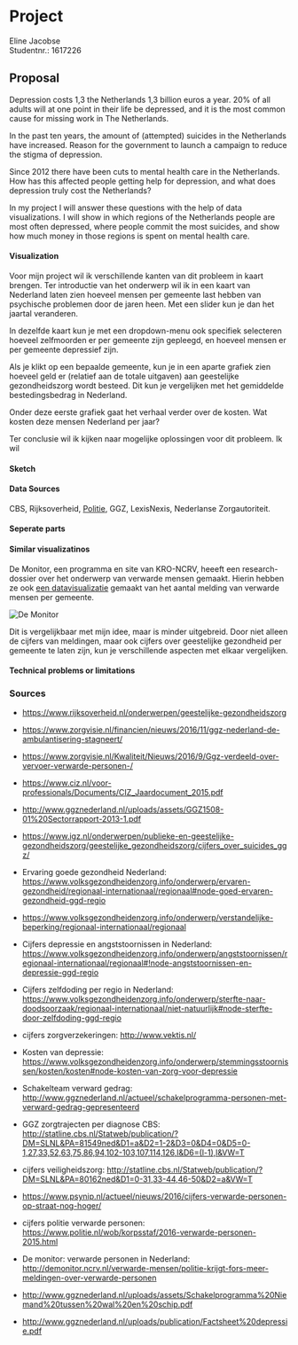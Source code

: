 # Project

Eline Jacobse  
Studentnr.: 1617226  

## Proposal

Depression costs 1,3 the Netherlands 1,3 billion euros a year. 20% of all adults will at one point in their life be depressed, and it is the most common cause for missing work in The Netherlands.

In the past ten years, the amount of (attempted) suicides in the Netherlands have increased. Reason for the government to launch a campaign to reduce the stigma of depression.

Since 2012 there have been cuts to mental health care in the Netherlands. How has this affected people getting help for depression, and what does depression truly cost the Netherlands?

In my project I will answer these questions with the help of data visualizations. I will show in which regions of the Netherlands people are most often depressed, where people commit the most suicides, and show how much money in those regions is spent on mental health care.


#### Visualization

Voor mijn project wil ik verschillende kanten van dit probleem in kaart brengen. Ter introductie van het onderwerp wil ik in een kaart van Nederland laten zien hoeveel mensen per gemeente last hebben van psychische problemen door de jaren heen. Met een slider kun je dan het jaartal veranderen.

In dezelfde kaart kun je met een dropdown-menu ook specifiek selecteren hoeveel zelfmoorden er per gemeente zijn gepleegd, en hoeveel mensen er per gemeente depressief zijn.  

Als je klikt op een bepaalde gemeente, kun je in een aparte grafiek zien hoeveel geld er (relatief aan de totale uitgaven) aan geestelijke gezondheidszorg wordt besteed. Dit kun je vergelijken met het gemiddelde bestedingsbedrag in Nederland.

Onder deze eerste grafiek gaat het verhaal verder over de kosten. Wat kosten deze mensen Nederland per jaar?

Ter conclusie wil ik kijken naar mogelijke oplossingen voor dit probleem. Ik wil








#### Sketch

#### Data Sources
CBS, Rijksoverheid, [Politie](https://www.politie.nl/wob/korpsstaf/2016-verwarde-personen-2015.html), GGZ, LexisNexis, Nederlanse Zorgautoriteit.

#### Seperate parts

#### Similar visualizatinos

De Monitor, een programma en site van KRO-NCRV, heeeft een research-dossier over het onderwerp van verwarde mensen gemaakt. Hierin hebben ze ook [een datavisualizatie](http://demonitor.ncrv.nl/verwarde-mensen/politie-krijgt-fors-meer-meldingen-over-verwarde-personen) gemaakt van het aantal melding van verwarde mensen per gemeente.

![De Monitor](/Users/elinejacobse/GitHub/Programmeerproject/doc/infographic_de_monitor.png)

Dit is vergelijkbaar met mijn idee, maar is minder uitgebreid. Door niet alleen de cijfers van meldingen, maar ook cijfers over geestelijke gezondheid per gemeente te laten zijn, kun je verschillende aspecten met elkaar vergelijken.


#### Technical problems or limitations  







### Sources  

- https://www.rijksoverheid.nl/onderwerpen/geestelijke-gezondheidszorg
- https://www.zorgvisie.nl/financien/nieuws/2016/11/ggz-nederland-de-ambulantisering-stagneert/
- https://www.zorgvisie.nl/Kwaliteit/Nieuws/2016/9/Ggz-verdeeld-over-vervoer-verwarde-personen-/
- https://www.ciz.nl/voor-professionals/Documents/CIZ_Jaardocument_2015.pdf
- http://www.ggznederland.nl/uploads/assets/GGZ1508-01%20Sectorrapport-2013-1.pdf
- https://www.igz.nl/onderwerpen/publieke-en-geestelijke-gezondheidszorg/geestelijke_gezondheidszorg/cijfers_over_suicides_ggz/
- Ervaring goede gezondheid Nederland:  https://www.volksgezondheidenzorg.info/onderwerp/ervaren-gezondheid/regionaal-internationaal/regionaal#node-goed-ervaren-gezondheid-ggd-regio
- https://www.volksgezondheidenzorg.info/onderwerp/verstandelijke-beperking/regionaal-internationaal/regionaal
- Cijfers depressie en angststoornissen in Nederland:  https://www.volksgezondheidenzorg.info/onderwerp/angststoornissen/regionaal-internationaal/regionaal#!node-angststoornissen-en-depressie-ggd-regio
- Cijfers zelfdoding per regio in Nederland: https://www.volksgezondheidenzorg.info/onderwerp/sterfte-naar-doodsoorzaak/regionaal-internationaal/niet-natuurlijk#node-sterfte-door-zelfdoding-ggd-regio
- cijfers zorgverzekeringen: http://www.vektis.nl/
- Kosten van depressie: https://www.volksgezondheidenzorg.info/onderwerp/stemmingsstoornissen/kosten/kosten#node-kosten-van-zorg-voor-depressie
- Schakelteam verward gedrag: http://www.ggznederland.nl/actueel/schakelprogramma-personen-met-verward-gedrag-gepresenteerd
- GGZ zorgtrajecten per diagnose CBS:
http://statline.cbs.nl/Statweb/publication/?DM=SLNL&PA=81549ned&D1=a&D2=1-2&D3=0&D4=0&D5=0-1,27,33,52,63,75,86,94,102-103,107,114,126,l&D6=(l-1),l&VW=T

- cijfers veiligheidszorg: http://statline.cbs.nl/Statweb/publication/?DM=SLNL&PA=80162ned&D1=0-31,33-44,46-50&D2=a&VW=T
- https://www.psynip.nl/actueel/nieuws/2016/cijfers-verwarde-personen-op-straat-nog-hoger/
- cijfers politie verwarde personen: https://www.politie.nl/wob/korpsstaf/2016-verwarde-personen-2015.html
- De monitor: verwarde personen in Nederland: http://demonitor.ncrv.nl/verwarde-mensen/politie-krijgt-fors-meer-meldingen-over-verwarde-personen
- http://www.ggznederland.nl/uploads/assets/Schakelprogramma%20Niemand%20tussen%20wal%20en%20schip.pdf
- http://www.ggznederland.nl/uploads/publication/Factsheet%20depressie.pdf
